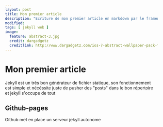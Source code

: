 ```yaml
---
layout: post
title: Mon premier article
description: "Ecriture de mon premier article en markdown par le framework Jekyll"
modified:
tags: [ jekyll web ]
image:
  feature: abstract-3.jpg
  credit: dargadgetz
  creditlink: http://www.dargadgetz.com/ios-7-abstract-wallpaper-pack-for-iphone-5-and-ipod-touch-retina/
---
```


# Mon premier article

Jekyll est un très bon générateur de fichier statique, son fonctionnement est simple et nécéssite juste de pusher des "posts" dans le bon répertoire et jekyll s'occupe de tout

## Github-pages

Github met en place un serveur jekyll autonome
